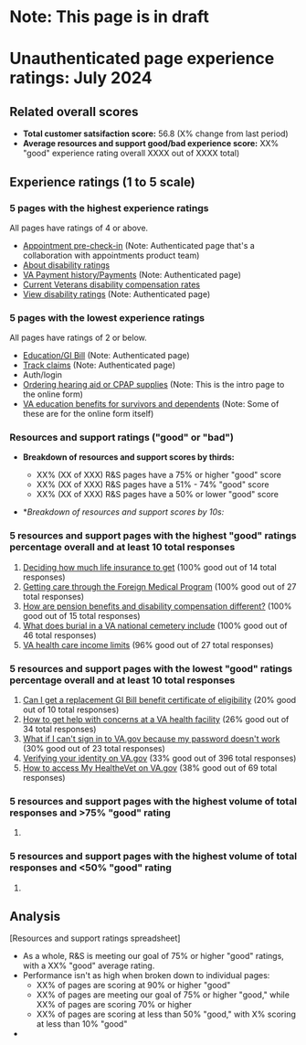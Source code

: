 # **Note:** This page is in draft
# Unauthenticated page experience ratings: July 2024

## Related overall scores
- **Total customer satsifaction score:** 56.8 (X% change from last period)
- **Average resources and support good/bad experience score:** XX% "good" experience rating overall XXXX out of XXXX total)

## Experience ratings (1 to 5 scale)

### 5 pages with the highest experience ratings 
All pages have ratings of 4 or above.
- [Appointment pre-check-in](https://www.va.gov/health-care/appointment-pre-check-in/error?error=no-token) (Note: Authenticated page that's a collaboration with appointments product team)
- [About disability ratings](https://www.va.gov/disability/about-disability-ratings/)
- [VA Payment history/Payments](https://www.va.gov/va-payment-history/payments/) (Note: Authenticated page)
- [Current Veterans disability compensation rates](https://www.va.gov/disability/compensation-rates/)
- [View disability ratings](https://www.va.gov/disability/view-disability-rating/rating) (Note: Authenticated page)
  
### 5 pages with the lowest experience ratings
All pages have ratings of 2 or below.
- [Education/GI Bill](https://www.va.gov/education/gi-bill/post-9-11/ch-33-benefit/status) (Note: Authenticated page)
- [Track claims](https://www.va.gov/track-claims/) (Note: Authenticated page)
- Auth/login
- [Ordering hearing aid or CPAP supplies](https://www.va.gov/health-care/order-hearing-aid-or-CPAP-supplies-form/address) (Note: This is the intro page to the online form)
- [VA education benefits for survivors and dependents](https://www.va.gov/education/survivor-dependent-benefits/) (Note: Some of these are for the online form itself)
  
### Resources and support ratings ("good" or "bad")

- **Breakdown of resources and support scores by thirds:**
  - XX% (XX of XXX) R&S pages have a 75% or higher "good" score
  - XX% (XX of XXX) R&S pages have a 51% - 74% "good" score
  - XX% (XX of XXX) R&S pages have a 50% or lower "good" score
    
- **Breakdown of resources and support scores by 10s:*

### 5 resources and support pages with the highest "good" ratings percentage overall and at least 10 total responses

1. [Deciding how much life insurance to get](https://www.va.gov/resources/deciding-how-much-life-insurance-to-get/) (100% good out of 14 total responses)
2. [Getting care through the Foreign Medical Program](https://www.va.gov/resources/getting-care-through-the-foreign-medical-program/) (100% good out of 27 total responses)
3. [How are pension benefits and disability compensation different?](https://www.va.gov/resources/how-are-pension-benefits-and-disability-compensation-different/) (100% good out of 15 total responses)
4. [What does burial in a VA national cemetery include](https://www.va.gov/resources/what-does-burial-in-a-va-national-cemetery-include/) (100% good out of 46 total responses)
5. [VA health care income limits](https://www.va.gov/resources/va-health-care-income-limits/) (96% good out of 27 total responses)
   
### 5 resources and support pages with the lowest "good" ratings percentage overall and at least 10 total responses

1. [Can I get a replacement GI Bill benefit certificate of eligibility](https://www.va.gov/resources/can-i-get-a-replacement-gi-bill-benefit-certificate-of-eligibility/) (20% good out of 10 total responses)
2. [How to get help with concerns at a VA health facility](https://www.va.gov/resources/how-to-get-help-with-concerns-at-a-va-health-facility/) (26% good out of 34 total responses)
3. [What if I can't sign in to VA.gov because my password doesn't work](https://www.va.gov/resources/what-if-i-cant-sign-in-to-vagov-because-my-password-doesnt-work/) (30% good out of 23 total responses)
4. [Verifying your identity on VA.gov](https://www.va.gov/resources/verifying-your-identity-on-vagov/) (33% good out of 396 total responses)
5. [How to access My HealtheVet on VA.gov](https://www.va.gov/resources/how-to-access-my-healthevet-on-vagov/) (38% good out of 69 total responses)



### 5 resources and support pages with the highest volume of total responses and >75% "good" rating

1.    
### 5 resources and support pages with the highest volume of total responses and <50% "good" rating

1.    
## Analysis
[Resources and support ratings spreadsheet]
- As a whole, R&S is meeting our goal of 75% or higher "good" ratings, with a XX% "good" average rating.
- Performance isn't as high when broken down to individual pages:
  - XX% of pages are scoring at 90% or higher "good"
  - XX% of pages are meeting our goal of 75% or higher "good," while XX% of pages are scoring 70% or higher
  - XX% of pages are scoring at less than 50% "good," with X% scoring at less than 10% "good" 
- 
